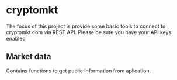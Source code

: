 # cryptomkt

The focus of this project is provide some basic tools to connect to cryptomkt.com via REST API. Please be sure you have your API keys enabled

## Market data

Contains functions to get public information from aplication.
